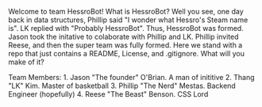 Welcome to team HessroBot!  What is HessroBot?  Well you see, one day back in data structures, Phillip said "I wonder what Hessro's Steam name is".  LK replied with "Probably HessroBot".  Thus, HessroBot was formed.  Jason took the initative to colaborate with Phillip and LK.  Phillip invited Reese, and then the super team was fully formed.  Here we stand with a repo that just contains a README, License, and .gitignore.  What will you make of it?  

Team Members:
	1. Jason "The founder" O'Brian.  A man of inititive 
	2. Thang "LK" Kim.  Master of basketball
	3. Phillip "The Nerd" Mestas.  Backend Engineer (hopefully)
	4. Reese "The Beast" Benson.  CSS Lord
